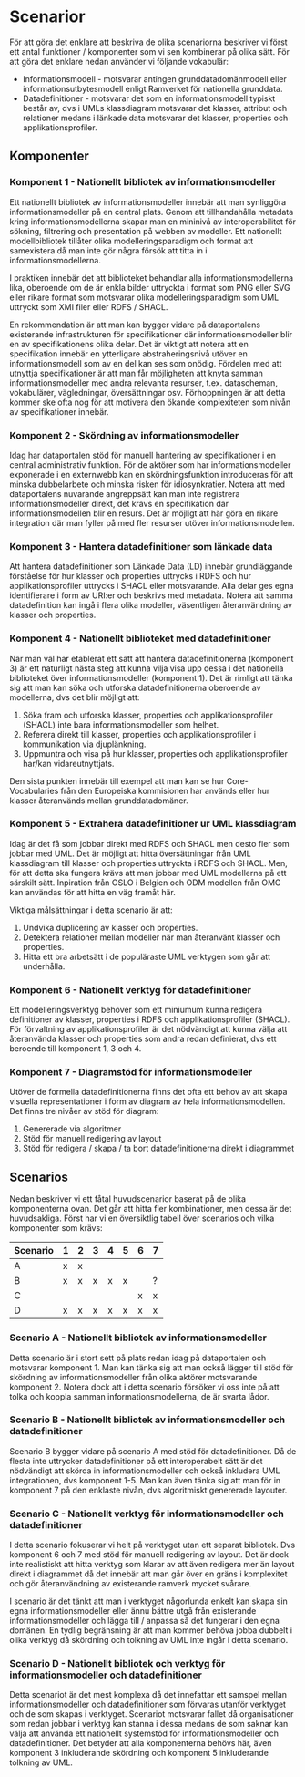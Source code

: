 # Scenarior

För att göra det enklare att beskriva de olika scenariorna beskriver vi först ett antal funktioner / komponenter som vi sen kombinerar på olika sätt. För att göra det enklare nedan använder vi följande vokabulär:

- Informationsmodell - motsvarar antingen grunddatadomänmodell eller informationsutbytesmodell enligt Ramverket för nationella grunddata.
- Datadefinitioner - motsvarar det som en informationsmodell typiskt består av, dvs i UMLs klassdiagram motsvarar det klasser, attribut och relationer medans i länkade data motsvarar det klasser, properties och applikationsprofiler.

## Komponenter

### Komponent 1 - Nationellt bibliotek av informationsmodeller
Ett nationellt bibliotek av informationsmodeller innebär att man synliggöra informationsmodeller på en central plats. Genom att tillhandahålla metadata kring informationsmodellerna skapar man en mininivå av interoperabilitet för sökning, filtrering och presentation på webben av modeller. Ett nationellt modellbibliotek tillåter olika modelleringsparadigm och format att samexistera då man inte gör några försök att titta in i informationsmodellerna.

I praktiken innebär det att biblioteket behandlar alla informationsmodellerna lika, oberoende om de är enkla bilder uttryckta i format som PNG eller SVG eller rikare format som motsvarar olika modelleringsparadigm som UML uttryckt som XMI filer eller RDFS / SHACL.

En rekommendation är att man kan bygger vidare på dataportalens existerande infrastrukturen för specifikationer där informationsmodeller blir en av specifikationens olika delar. Det är viktigt att notera att en specifikation innebär en ytterligare abstraheringsnivå utöver en informationsmodell som av en del kan ses som onödig. Fördelen med att utnyttja specifikationer är att man får möjligheten att knyta samman informationsmodeller med andra relevanta resurser, t.ex. datascheman, vokabulärer, vägledningar, översättningar osv. Förhoppningen är att detta kommer ske ofta nog för att motivera den ökande komplexiteten som nivån av specifikationer innebär.

### Komponent 2 - Skördning av informationsmodeller
Idag har dataportalen stöd för manuell hantering av specifikationer i en central administrativ funktion. För de aktörer som har informationsmodeller exponerade i en externwebb kan en skördningsfunktion introduceras för att minska dubbelarbete och minska risken för idiosynkratier. Notera att med dataportalens nuvarande angreppsätt kan man inte registrera informationsmodeller direkt, det krävs en specifikation där informationsmodellen blir en resurs. Det är möjligt att här göra en rikare integration där man fyller på med fler resurser utöver informationsmodellen.

### Komponent 3 - Hantera datadefinitioner som länkade data

Att hantera datadefinitioner som Länkade Data (LD) innebär grundläggande förståelse för hur klasser och properties uttrycks i RDFS och hur applikationsprofiler uttrycks i SHACL eller motsvarande. Alla delar ges egna identifierare i form av URI:er och beskrivs med metadata. Notera att samma datadefinition kan ingå i flera olika modeller, väsentligen återanvändning av klasser och properties.

### Komponent 4 - Nationellt biblioteket med datadefinitioner

När man väl har etablerat ett sätt att hantera datadefinitionerna (komponent 3) är ett naturligt nästa steg att kunna vilja visa upp dessa i det nationella biblioteket över informationsmodeller (komponent 1). Det är rimligt att tänka sig att man kan söka och utforska datadefinitionerna oberoende av modellerna, dvs det blir möjligt att:

1. Söka fram och utforska klasser, properties och applikationsprofiler (SHACL) inte bara informationsmodeller som helhet.
2. Referera direkt till klasser, properties och applikationsprofiler i kommunikation via djuplänkning.
3. Uppmuntra och visa på hur klasser, properties och applikationsprofiler har/kan vidareutnyttjats.

Den sista punkten innebär till exempel att man kan se hur Core-Vocabularies från den Europeiska kommisionen har används eller hur klasser återanvänds mellan grunddatadomäner.

### Komponent 5 - Extrahera datadefinitioner ur UML klassdiagram

Idag är det få som jobbar direkt med RDFS och SHACL men desto fler som jobbar med UML. Det är möjligt att hitta översättningar från UML klassdiagram till klasser och properties uttryckta i RDFS och SHACL. Men, för att detta ska fungera krävs att man jobbar med UML modellerna på ett särskilt sätt. Inpiration från OSLO i Belgien och ODM modellen från OMG kan användas för att hitta en väg framåt här.

Viktiga målsättningar i detta scenario är att:
1. Undvika duplicering av klasser och properties.
2. Detektera relationer mellan modeller när man återanvänt klasser och properties.
3. Hitta ett bra arbetsätt i de populäraste UML verktygen som går att underhålla.

### Komponent 6 - Nationellt verktyg för datadefinitioner
Ett modelleringsverktyg behöver som ett miniumum kunna redigera definitioner av klasser, properties i RDFS och applikationsprofiler (SHACL). För förvaltning av applikationsprofiler är det nödvändigt att kunna välja att återanvända klasser och properties som andra redan definierat, dvs ett beroende till komponent 1, 3 och 4.

### Komponent 7 - Diagramstöd för informationsmodeller 
Utöver de formella datadefinitionerna  finns det ofta ett behov av att skapa visuella representationer i form av diagram av hela informationsmodellen. Det finns tre nivåer av stöd för diagram:

1. Genererade via algoritmer
2. Stöd för manuell redigering av layout
3. Stöd för redigera / skapa / ta bort datadefinitionerna direkt i diagrammet

## Scenarios

Nedan beskriver vi ett fåtal huvudscenarior baserat på de olika komponenterna ovan. Det går att hitta fler kombinationer, men dessa är det huvudsakliga. Först har vi en översiktlig tabell över scenarios och vilka komponenter som krävs:

Scenario | 1 | 2 | 3 | 4 | 5 | 6 | 7
--- | --- | --- | --- | --- | --- | --- | ---
A | x | x |   |   |   |   |
B | x | x | x | x | x |   | ?
C |   |   |   |   |   | x | x
D | x | x | x | x | x | x | x

### Scenario A - Nationellt bibliotek av informationsmodeller

Detta scenario är i stort sett på plats redan idag på dataportalen och motsvarar komponent 1. Man kan tänka sig att man också lägger till stöd för skördning av informationsmodeller från olika aktörer motsvarande komponent 2. Notera dock att i detta scenario försöker vi oss inte på att tolka och koppla samman informationsmodellerna, de är svarta lådor.

### Scenario B - Nationellt bibliotek av informationsmodeller och datadefinitioner
Scenario B bygger vidare på scenario A med stöd för datadefinitioner. Då de flesta inte uttrycker datadefinitioner på ett interoperabelt sätt är det nödvändigt att skörda in informationsmodeller och också inkludera UML integrationen, dvs komponent 1-5. Man kan även tänka sig att man för in komponent 7 på den enklaste nivån, dvs algoritmiskt genererade layouter.

### Scenario C - Nationellt verktyg för informationsmodeller och datadefinitioner
I detta scenario fokuserar vi helt på verktyget utan ett separat bibliotek. Dvs komponent 6 och 7 med stöd för manuell redigering av layout. Det är dock inte realistiskt att hitta verktyg som klarar av att även redigera mer än layout direkt i diagrammet då det innebär att man går över en gräns i komplexitet och gör återanvändning av existerande ramverk mycket svårare.

I scenario är det tänkt att man i verktyget någorlunda enkelt kan skapa sin egna informationsmodeller eller ännu bättre utgå från existerande informationsmodeller och lägga till / anpassa så det fungerar i den egna domänen. En tydlig begränsning är att man kommer behöva jobba dubbelt i olika verktyg då skördning och tolkning av UML inte ingår i detta scenario.

### Scenario D - Nationellt bibliotek och verktyg för informationsmodeller och datadefinitioner
Detta scenariot är det mest komplexa då det innefattar ett samspel mellan informationsmodeller och datadefinitioner som förvaras utanför verktyget och de som skapas i verktyget. Scenariot motsvarar fallet då organisationer som redan jobbar i verktyg kan stanna i dessa medans de som saknar kan välja att använda ett nationellt systemstöd för informationsmodeller och datadefinitioner. Det betyder att alla komponenterna behövs här, även komponent 3 inkluderande skördning och komponent 5 inkluderande tolkning av UML.